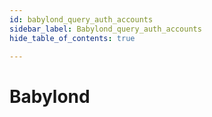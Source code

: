 ```yaml
---
id: babylond_query_auth_accounts
sidebar_label: Babylond_query_auth_accounts
hide_table_of_contents: true

---
```


# Babylond